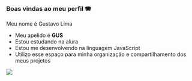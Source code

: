 ### Boas vindas ao meu perfil 🪗

Meu nome é Gustavo Lima

- Meu apelido é **GUS**
- Estou estudando na alura
- Estou me desenvolvendo na linguagem JavaScript
- Utilizo esse espaço para minha organização e compartilhamento dos meus projetos

![](https://media.tenor.com/Jh6FgQ41-rUAAAAC/mad-face.gif)
